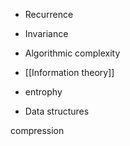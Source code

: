 - Recurrence


- Invariance


- Algorithmic complexity


- [[Information theory]]


- entrophy


- Data structures

compression